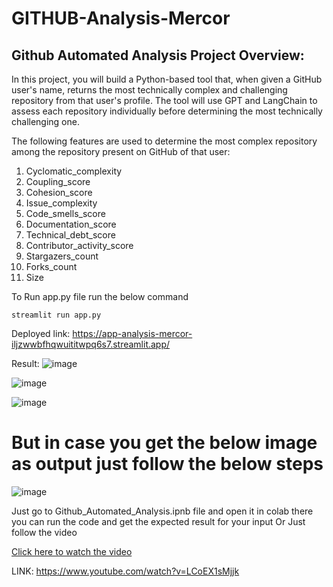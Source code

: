 # GITHUB-Analysis-Mercor

## Github Automated Analysis Project Overview:
In this project, you will build a Python-based tool that, when given a GitHub user's name, returns the most technically complex and challenging repository from that user's profile. The tool will use GPT and LangChain to assess each repository individually before determining the most technically challenging one.

The following features are used to determine the most complex repository among the repository present on GitHub of that user:

1. Cyclomatic_complexity
2. Coupling_score
3. Cohesion_score
4. Issue_complexity
5. Code_smells_score
6. Documentation_score
7. Technical_debt_score
8. Contributor_activity_score
9. Stargazers_count
10. Forks_count
11. Size

To Run app.py file run the below command

    streamlit run app.py

Deployed link: https://app-analysis-mercor-iljzwwbfhqwuititwpq6s7.streamlit.app/

Result:
![image](https://github.com/Pratyushk2003/GITHUB-Analysis-Mercor/assets/77561223/bb758de5-bb8d-402e-a6ca-0bdbbe84464e)

![image](https://github.com/Pratyushk2003/GITHUB-Analysis-Mercor/assets/77561223/b9228117-4277-4960-9eb9-501f2a2f616b)

![image](https://github.com/Pratyushk2003/GITHUB-Analysis-Mercor/assets/77561223/5d9f4012-324a-4775-8523-9c4c9d92fe63)

# But in case you get the below image as output just follow the below steps

![image](https://github.com/Pratyushk2003/GITHUB-Analysis-Mercor/assets/77561223/58a43069-db30-48a9-a21f-7a88b910bbf5)

Just go to Github_Automated_Analysis.ipnb file and open it in colab there you can run the code and get the expected result for your input 
Or 
Just follow the video

[Click here to watch the video]([https://www.youtube.com/watch?v=your_video_id](https://www.youtube.com/watch?v=LCoEX1sMjjk)https://www.youtube.com/watch?v=LCoEX1sMjjk)

LINK: https://www.youtube.com/watch?v=LCoEX1sMjjk
